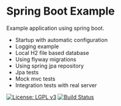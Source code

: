 # Spring Boot Example

Example application using spring boot.

 - Startup with automatic configuration
 - Logging example
 - Local H2 file based database
 - Using flyway migrations
 - Using spring jpa repository
 - Jpa tests
 - Mock mvc tests
 - Integration tests with real server

[![License: LGPL v3](https://img.shields.io/badge/License-LGPL%20v3-blue.svg)](https://www.gnu.org/licenses/lgpl-3.0)
[![Build Status](https://travis-ci.org/mbogner/spring-boot-example.svg?branch=master)](https://travis-ci.org/mbogner/spring-boot-example)

